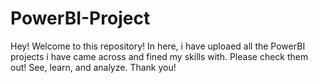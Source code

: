 # PowerBI-Project

Hey! Welcome to this repository! 
In here, i have uploaed all the PowerBI projects i have came across and fined my skills with. 
Please check them out! See, learn, and analyze. 
Thank you! 

